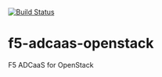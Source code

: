 [![Build Status](https://travis-ci.org/F5Networks/f5-adcaas-openstack.svg?branch=master)](https://travis-ci.org/F5Networks/f5-adcaas-openstack)

# f5-adcaas-openstack
F5 ADCaaS for OpenStack
